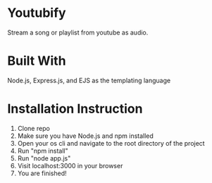 # Youtubify

Stream a song or playlist from youtube as audio.

# Built With
Node.js,
Express.js, and
EJS as the templating language

# Installation Instruction
1. Clone repo
2. Make sure you have Node.js and npm installed
3. Open your os cli and navigate to the root directory of the project
4. Run "npm install"
5. Run "node app.js"
6. Visit localhost:3000 in your browser
7. You are finished!
